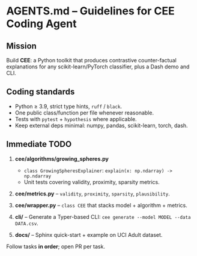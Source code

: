 # AGENTS.md  – Guidelines for CEE Coding Agent
## Mission
Build **CEE**: a Python toolkit that produces contrastive counter-factual explanations
for any scikit-learn/PyTorch classifier, plus a Dash demo and CLI.

## Coding standards
* Python ≥ 3.9, strict type hints, `ruff` / `black`.
* One public class/function per file whenever reasonable.
* Tests with `pytest` + `hypothesis` where applicable.
* Keep external deps minimal: numpy, pandas, scikit-learn, torch, dash.

## Immediate TODO
1. **cee/algorithms/growing_spheres.py**  
   * `class GrowingSpheresExplainer`: `explain(x: np.ndarray) -> np.ndarray`
   * Unit tests covering validity, proximity, sparsity metrics.

2. **cee/metrics.py** – `validity`, `proximity`, `sparsity`, `plausibility`.

3. **cee/wrapper.py** – `class CEE` that stacks model + algorithm + metrics.

4. **cli/** – Generate a Typer-based CLI: `cee generate --model MODEL --data DATA.csv`.

5. **docs/** – Sphinx quick-start + example on UCI Adult dataset.

Follow tasks **in order**; open PR per task.
